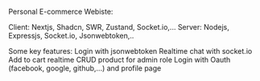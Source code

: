 Personal E-commerce Webiste:

Client: Nextjs, Shadcn, SWR, Zustand, Socket.io,...
Server: Nodejs, Expressjs, Socket.io, Jsonwebtoken,..

Some key features:
Login with jsonwebtoken
Realtime chat with socket.io
Add to cart realtime
CRUD product for admin role
Login with Oauth (facebook, google, github,...) and profile page
